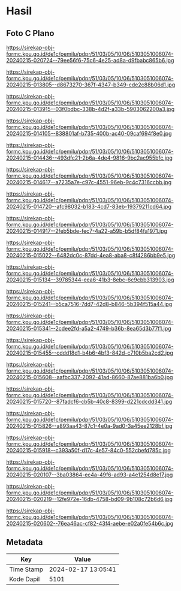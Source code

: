 # Hasil

## Foto C Plano

https://sirekap-obj-formc.kpu.go.id/de1c/pemilu/pdpr/51/03/05/10/06/5103051006074-20240215-020724--79ee56f6-75c6-4e25-ad8a-d9fbabc865b6.jpg

https://sirekap-obj-formc.kpu.go.id/de1c/pemilu/pdpr/51/03/05/10/06/5103051006074-20240215-013805--d8673270-367f-4347-b349-cde2c88b06d1.jpg

https://sirekap-obj-formc.kpu.go.id/de1c/pemilu/pdpr/51/03/05/10/06/5103051006074-20240215-013915--03f0bdbc-338b-4d2f-a33b-5903062200a3.jpg

https://sirekap-obj-formc.kpu.go.id/de1c/pemilu/pdpr/51/03/05/10/06/5103051006074-20240215-014105--838801af-b735-400b-ac40-09caf694f8e0.jpg

https://sirekap-obj-formc.kpu.go.id/de1c/pemilu/pdpr/51/03/05/10/06/5103051006074-20240215-014436--493dfc21-2b6a-4de4-9816-9bc2ac955bfc.jpg

https://sirekap-obj-formc.kpu.go.id/de1c/pemilu/pdpr/51/03/05/10/06/5103051006074-20240215-014617--a7235a7e-c97c-4551-96eb-9c4c7316ccbb.jpg

https://sirekap-obj-formc.kpu.go.id/de1c/pemilu/pdpr/51/03/05/10/06/5103051006074-20240215-014720--afc98032-b183-4cd7-83eb-19379211cd64.jpg

https://sirekap-obj-formc.kpu.go.id/de1c/pemilu/pdpr/51/03/05/10/06/5103051006074-20240215-014917--2feb5bde-fec7-4a22-a59b-b5df84fa1971.jpg

https://sirekap-obj-formc.kpu.go.id/de1c/pemilu/pdpr/51/03/05/10/06/5103051006074-20240215-015022--6482dc0c-87dd-4ea8-aba8-c8f4286bb9e5.jpg

https://sirekap-obj-formc.kpu.go.id/de1c/pemilu/pdpr/51/03/05/10/06/5103051006074-20240215-015134--39785344-eea6-41b3-8ebc-6c9cbb313903.jpg

https://sirekap-obj-formc.kpu.go.id/de1c/pemilu/pdpr/51/03/05/10/06/5103051006074-20240215-015241--b5ca7516-7dd7-42d8-b846-5b394f515a44.jpg

https://sirekap-obj-formc.kpu.go.id/de1c/pemilu/pdpr/51/03/05/10/06/5103051006074-20240215-015341--2cdee2fd-a5a2-4749-b36b-8ea65d3b77f1.jpg

https://sirekap-obj-formc.kpu.go.id/de1c/pemilu/pdpr/51/03/05/10/06/5103051006074-20240215-015455--cddd18d1-b4b6-4bf3-842d-c710b5ba2cd2.jpg

https://sirekap-obj-formc.kpu.go.id/de1c/pemilu/pdpr/51/03/05/10/06/5103051006074-20240215-015608--aafbc337-2092-41ad-8660-87ae881ba6b0.jpg

https://sirekap-obj-formc.kpu.go.id/de1c/pemilu/pdpr/51/03/05/10/06/5103051006074-20240215-015720--87fadcf6-cb5b-40c8-8399-d221cdcdd341.jpg

https://sirekap-obj-formc.kpu.go.id/de1c/pemilu/pdpr/51/03/05/10/06/5103051006074-20240215-015826--a893aa43-87c1-4e0a-9ad0-3a45ee2128bf.jpg

https://sirekap-obj-formc.kpu.go.id/de1c/pemilu/pdpr/51/03/05/10/06/5103051006074-20240215-015918--c393a50f-d17c-4e57-84c0-552cbefd785c.jpg

https://sirekap-obj-formc.kpu.go.id/de1c/pemilu/pdpr/51/03/05/10/06/5103051006074-20240215-020107--3ba03864-ec4a-49f6-ad93-a4e1254d8e17.jpg

https://sirekap-obj-formc.kpu.go.id/de1c/pemilu/pdpr/51/03/05/10/06/5103051006074-20240215-020219--12fe972e-16db-4758-bd09-9b108c72b6d6.jpg

https://sirekap-obj-formc.kpu.go.id/de1c/pemilu/pdpr/51/03/05/10/06/5103051006074-20240215-020602--76ea46ac-cf82-43f4-aebe-e02a0fe54b6c.jpg


## Metadata

| Key        | Value               |
| ---------- | ------------------- |
| Time Stamp | 2024-02-17 13:05:41 |
| Kode Dapil | 5101                |



